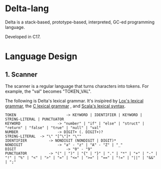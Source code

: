 # Delta-lang

Delta is a stack-based, prototype-based, interpreted, GC-ed programming language.

Developed in C17.

# Language Design

## 1. Scanner

The scanner is a regular language that turns characters into tokens. For example, the "val" becomes "TOKEN_VAL".

The following is Delta's lexical grammar. It's insipired by [Lox's lexical grammar](https://craftinginterpreters.com/appendix-i.html), the [C lexical grammar](https://learn.microsoft.com/en-us/cpp/c-language/lexical-grammar?view=msvc-170) , and [Scala's lexical syntax](https://www.scala-lang.org/files/archive/spec/2.12/01-lexical-syntax.html#identifiers).

```
TOKEN						-> KEYWORD | IDENTIFIER | KEYWORD | STRING-LITERAL | PUNCTUATOR
KEYWORD 				-> "number" | "if" | "else" | "struct" | "return" | "false" | "true" | "null" | "val"
NUMBER					-> DIGIT+ (. DIGIT+)?
STRING-LITERAL 	-> "\" "[^\"]* "\""
IDENTIFIER			-> NONDIGIT (NONDIGIT | DIGIT)*
NONDIGIT				-> "a" - "z" | "A" - "Z" | "_"
DIGIT						-> "0" - "9"
PUNCTUATOR			-> "(" | ")" | "{" | "}" | "." | "*" | "+" | "-" | "!" | "%" | "<" | ">" | "=" | "<=" | ">=" | "==" | "!=" | "||" | "&&" | ";"
```
